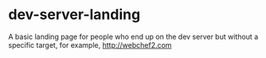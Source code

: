 dev-server-landing
==================

A basic landing page for people who end up on the dev server but without a specific target, for example, http://webchef2.com